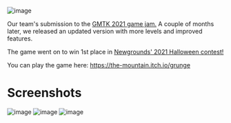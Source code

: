 ![image](https://user-images.githubusercontent.com/25966180/206600225-7a838516-5131-432e-906c-a6150c8054a5.png)

Our team's submission to the [GMTK 2021 game jam.](https://itch.io/jam/gmtk-2021/rate/1085267) A couple of months later, we released an updated version with more levels and improved features.

The game went on to win 1st place in [Newgrounds' 2021 Halloween contest!](https://www.newgrounds.com/bbs/topic/1487819)

You can play the game here:
https://the-mountain.itch.io/grunge

# Screenshots
![image](https://user-images.githubusercontent.com/25966180/206595311-c5ca74aa-2b3f-4265-9c57-46506934d47f.png)
![image](https://user-images.githubusercontent.com/25966180/206595317-3637d5b4-635d-48f7-8e65-aa123f0c95dc.png)
![image](https://user-images.githubusercontent.com/25966180/206595322-e18188b3-33f2-41fd-941b-83668f80332b.png)
